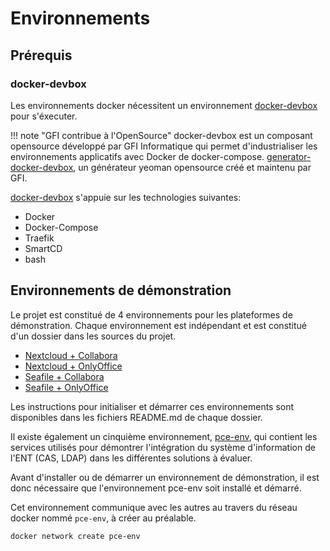 # Environnements

## Prérequis

### docker-devbox

Les environnements docker nécessitent un environnement 
[docker-devbox](https://github.com/gfi-centre-ouest/docker-devbox) pour s'éxecuter. 

!!! note "GFI contribue à l'OpenSource"
    docker-devbox est un composant opensource développé par GFI Informatique qui permet d'industrialiser les 
    environnements applicatifs avec Docker de docker-compose.
    [generator-docker-devbox](https://github.com/gfi-centre-ouest/generator-docker-devbox), un générateur yeoman 
    opensource créé et maintenu par GFI.
    
[docker-devbox](https://github.com/gfi-centre-ouest/docker-devbox) s'appuie sur les technologies suivantes:

- Docker
- Docker-Compose
- Traefik
- SmartCD
- bash

## Environnements de démonstration

Le projet est constitué de 4 environnements pour les plateformes de démonstration. Chaque environnement est indépendant 
et est constitué d'un dossier dans les sources du projet.

* [Nextcloud + Collabora](https://github.com/GIP-RECIA/recia-poc-cloud/tree/master/1-nextcloud-collabora)
* [Nextcloud + OnlyOffice](https://github.com/GIP-RECIA/recia-poc-cloud/tree/master/2-nextcloud-onlyoffice)
* [Seafile + Collabora](https://github.com/GIP-RECIA/recia-poc-cloud/tree/master/3-Seafile-collabora)
* [Seafile + OnlyOffice](https://github.com/GIP-RECIA/recia-poc-cloud/tree/master/4-Seafile-onlyoffice)

Les instructions pour initialiser et démarrer ces environnements sont disponibles dans les fichiers README.md de chaque 
dossier.

Il existe également un cinquième environnement, [pce-env](https://github.com/GIP-RECIA/recia-poc-cloud/tree/master/pce-env), 
qui contient les services utilisés pour démontrer l'intégration du système d'information de l'ENT (CAS, LDAP) dans
les différentes solutions à évaluer.


Avant d'installer ou de démarrer un environnement de démonstration, il est donc nécessaire que l'environnement
 pce-env soit installé et démarré.

Cet environnement communique avec les autres au travers du réseau docker nommé `pce-env`, à créer au préalable.

```bash
docker network create pce-env
```
